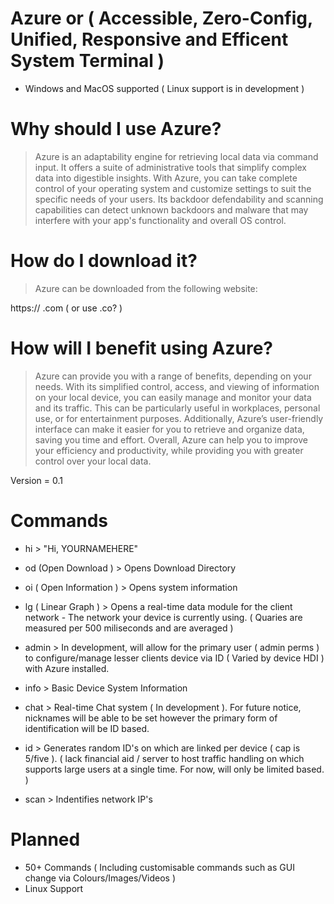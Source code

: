 # Azure or ( Accessible, Zero-Config, Unified, Responsive and Efficent System Terminal )
 - Windows and MacOS supported ( Linux support is in development )

# Why should I use Azure?

 > Azure is an adaptability engine for retrieving local data via command input. It offers a suite of administrative tools that simplify complex data into digestible insights. With Azure, you can take complete control of your operating system and customize settings to suit the specific needs of your users. Its backdoor defendability and scanning capabilities can detect unknown backdoors and malware that may interfere with your app's functionality and overall OS control.



# How do I download it?

> Azure can be downloaded from the following website:

https://     .com ( or use .co? ) 
 

 # How will I benefit using Azure?

> Azure can provide you with a range of benefits, depending on your needs. With its simplified control, access, and viewing of information on your local device, you can easily manage and monitor your data and its traffic. This can be particularly useful in workplaces, personal use, or for entertainment purposes. Additionally, Azure’s user-friendly interface can make it easier for you to retrieve and organize data, saving you time and effort. Overall, Azure can help you to improve your efficiency and productivity, while providing you with greater control over your local data.

Version = 0.1

# Commands

- hi > "Hi, YOURNAMEHERE"

- od (Open Download ) > Opens Download Directory

- oi ( Open Information ) > Opens system information 

- lg ( Linear Graph ) > Opens a real-time data module for the client network - The network your device is currently using. ( Quaries are measured per 500 miliseconds and are averaged )

- admin > In development, will allow for the primary user ( admin perms ) to configure/manage lesser clients device via ID ( Varied by device HDI ) with Azure installed. 

- info > Basic Device System Information

- chat > Real-time Chat system ( In development ). For future notice, nicknames will be able to be set however the primary form of identification will be ID based. 

- id > Generates random ID's on which are linked per device ( cap is 5/five ). ( lack financial aid / server to host traffic handling on which supports large users at a single time. For now, will only be limited based. )

- scan > Indentifies network IP's

# Planned
- 50+ Commands ( Including customisable commands such as GUI change via Colours/Images/Videos  )
- Linux Support
